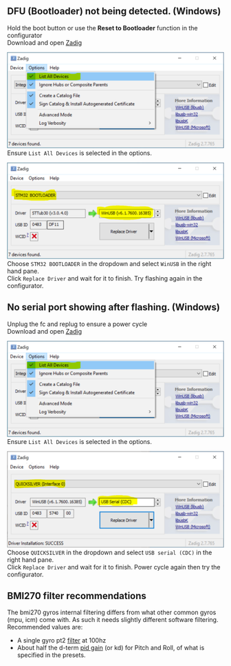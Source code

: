 ## DFU (Bootloader) not being detected. (Windows)

Hold the boot button or use the **Reset to Bootloader** function in the configurator  
Download and open [Zadig](https://zadig.akeo.ie/)

![zadig_list_all_devices](/assets/img/zadig_all_devices.png)
Ensure `List All Devices` is selected in the options.

![zadig_dfu](/assets/img/zadig_dfu.png)
Choose `STM32 BOOTLOADER` in the dropdown and select `WinUSB` in the right hand pane.  
Click `Replace Driver` and wait for it to finish.
Try flashing again in the configurator.

## No serial port showing after flashing. (Windows)

Unplug the fc and replug to ensure a power cycle  
Download and open [Zadig](https://zadig.akeo.ie/)

![zadig_list_all_devices](/assets/img/zadig_all_devices.png)
Ensure `List All Devices` is selected in the options.

![zadig_serial](/assets/img/zadig_serial.png)
Choose `QUICKSILVER` in the dropdown and select `USB serial (CDC)` in the right hand pane.  
Click `Replace Driver` and wait for it to finish. Power cycle again then try the configurator.

## BMI270 filter recommendations

The bmi270 gyros internal filtering differs from what other common gyros (mpu, icm) come with.
As such it needs slightly different software filtering. Recommended values are:

- A single gyro pt2 [filter](/Configuring-Quicksilver/#filter) at 100hz
- About half the d-term [pid gain](/Configuring-Quicksilver/#pid) (or kd) for Pitch and Roll, of what is specified in the presets.
